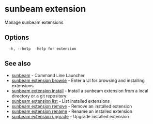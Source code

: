 # sunbeam extension

Manage sunbeam extensions

## Options

```
  -h, --help   help for extension
```

## See also

* [sunbeam](./sunbeam.md)	 - Command Line Launcher
* [sunbeam extension browse](./sunbeam_extension_browse.md)	 - Enter a UI for browsing and installing extensions
* [sunbeam extension install](./sunbeam_extension_install.md)	 - Install a sunbeam extension from a local directory or a git repository
* [sunbeam extension list](./sunbeam_extension_list.md)	 - List installed extensions
* [sunbeam extension remove](./sunbeam_extension_remove.md)	 - Remove an installed extension
* [sunbeam extension rename](./sunbeam_extension_rename.md)	 - Rename an installed extension
* [sunbeam extension upgrade](./sunbeam_extension_upgrade.md)	 - Upgrade installed extension


